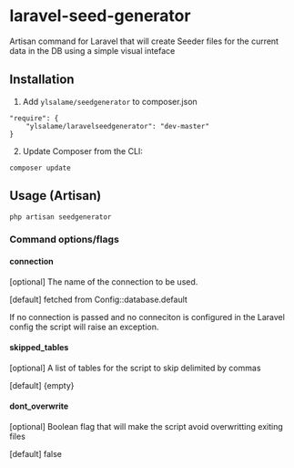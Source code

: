 # laravel-seed-generator
Artisan command for Laravel that will create Seeder files for the current data in the DB using a simple visual inteface

## Installation

1) Add `ylsalame/seedgenerator` to composer.json

```
"require": {
	"ylsalame/laravelseedgenerator": "dev-master"
}
```

2) Update Composer from the CLI:

```
composer update
```

## Usage (Artisan)

```
php artisan seedgenerator
```

### Command options/flags

#### connection
[optional] The name of the connection to be used. 

[default] fetched from Config::database.default

If no connection is passed and no conneciton is configured in the Laravel config the script will raise an exception.

#### skipped_tables
[optional] A list of tables for the script to skip delimited by commas

[default] {empty}

#### dont_overwrite
[optional] Boolean flag that will make the script avoid overwritting exiting files

[default] false

